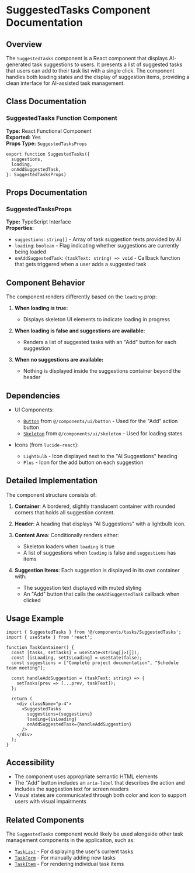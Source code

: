 # SuggestedTasks Component Documentation

## Overview

The `SuggestedTasks` component is a React component that displays AI-generated task suggestions to users. It presents a list of suggested tasks that users can add to their task list with a single click. The component handles both loading states and the display of suggestion items, providing a clean interface for AI-assisted task management.

## Class Documentation

### SuggestedTasks Function Component

**Type:** React Functional Component  
**Exported:** Yes  
**Props Type:** `SuggestedTasksProps`

```tsx
export function SuggestedTasks({
  suggestions,
  loading,
  onAddSuggestedTask,
}: SuggestedTasksProps)
```

## Props Documentation

### SuggestedTasksProps

**Type:** TypeScript Interface  
**Properties:**
- `suggestions`: `string[]` - Array of task suggestion texts provided by AI
- `loading`: `boolean` - Flag indicating whether suggestions are currently being loaded
- `onAddSuggestedTask`: `(taskText: string) => void` - Callback function that gets triggered when a user adds a suggested task

## Component Behavior

The component renders differently based on the `loading` prop:

1. **When loading is true:**
   - Displays skeleton UI elements to indicate loading in progress
   
2. **When loading is false and suggestions are available:**
   - Renders a list of suggested tasks with an "Add" button for each suggestion

3. **When no suggestions are available:**
   - Nothing is displayed inside the suggestions container beyond the header

## Dependencies

- UI Components:
  - [`Button`](../ui/button.md) from `@/components/ui/button` - Used for the "Add" action button
  - [`Skeleton`](../ui/skeleton.md) from `@/components/ui/skeleton` - Used for loading states

- Icons (from `lucide-react`):
  - `Lightbulb` - Icon displayed next to the "AI Suggestions" heading
  - `Plus` - Icon for the add button on each suggestion

## Detailed Implementation

The component structure consists of:

1. **Container**: A bordered, slightly translucent container with rounded corners that holds all suggestion content.

2. **Header**: A heading that displays "AI Suggestions" with a lightbulb icon.

3. **Content Area**: Conditionally renders either:
   - Skeleton loaders when `loading` is true
   - A list of suggestions when `loading` is false and `suggestions` has items

4. **Suggestion Items**: Each suggestion is displayed in its own container with:
   - The suggestion text displayed with muted styling
   - An "Add" button that calls the `onAddSuggestedTask` callback when clicked

## Usage Example

```tsx
import { SuggestedTasks } from '@/components/tasks/SuggestedTasks';
import { useState } from 'react';

function TaskContainer() {
  const [tasks, setTasks] = useState<string[]>([]);
  const [isLoading, setIsLoading] = useState(false);
  const suggestions = ["Complete project documentation", "Schedule team meeting"];

  const handleAddSuggestion = (taskText: string) => {
    setTasks(prev => [...prev, taskText]);
  };

  return (
    <div className="p-4">
      <SuggestedTasks
        suggestions={suggestions}
        loading={isLoading}
        onAddSuggestedTask={handleAddSuggestion}
      />
    </div>
  );
}
```

## Accessibility

- The component uses appropriate semantic HTML elements
- The "Add" button includes an `aria-label` that describes the action and includes the suggestion text for screen readers
- Visual states are communicated through both color and icon to support users with visual impairments

## Related Components

The `SuggestedTasks` component would likely be used alongside other task management components in the application, such as:

- [`TaskList`](TaskList.md) - For displaying the user's current tasks
- [`TaskForm`](TaskForm.md) - For manually adding new tasks
- [`TaskItem`](TaskItem.md) - For rendering individual task items
